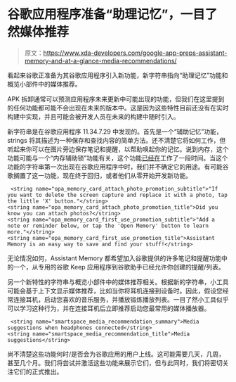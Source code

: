 # 谷歌应用程序准备“助理记忆”，一目了然媒体推荐

> 原文：<https://www.xda-developers.com/google-app-preps-assistant-memory-and-at-a-glance-media-recommendations/>

看起来谷歌正准备为其谷歌应用程序引入新功能，新字符串指向“助理记忆”功能和概览小部件中的媒体推荐。

APK 拆卸通常可以预测应用程序未来更新中可能出现的功能，但我们在这里提到的任何功能都可能不会出现在未来的版本中。这是因为这些特性目前还没有在实时构建中实现，并且可能会被开发人员在未来的构建中随时引入。

新字符串是在谷歌应用程序 11.34.7.29 中发现的。首先是一个“辅助记忆”功能，strings 将其描述为一种保存和查找内容的简单方法。还不清楚它将如何工作，但听起来你可以在图片旁边保存笔记和提醒，以帮助唤起你的记忆。说到内存，这个功能可能与一个“内存辅助锁”功能有关，这个功能[已经在](https://www.androidpolice.com/2018/08/03/google-app-v8-15-beta-hints-memory-aid-locker-conversational-translation-smart-displays-categories-top-apps-apk-teardown/)工作了一段时间。当这个功能的字符串第一次出现在谷歌应用程序中时，我们并不确定它的用途。有可能谷歌搁置了这一功能，现在终于回归，或者他们从零开始开发新功能。

```
 <string name="opa_memory_card_attach_photo_promotion_subtitle">"If you want to delete the screen capture and replace it with a photo, tap the little 'X' button."</string>
<string name="opa_memory_card_attach_photo_promotion_title">Did you know you can attach photos?</string>
<string name="opa_memory_card_first_use_promotion_subtitle">"Add a note or reminder below, or tap the 'Open Memory' button to learn more."</string>
<string name="opa_memory_card_first_use_promotion_title">Assistant Memory is an easy way to save and find your stuff!</string> 
```

无论情况如何，Assistant Memory 都希望加入谷歌提供的许多笔记和提醒功能中的一个，从专用的谷歌 Keep 应用程序到谷歌助手已经允许你创建的提醒/列表。

另一个新特性的字符串与概览小部件中的媒体推荐相关。根据新的字符串，小工具可能会基于上下文显示媒体推荐，比如当你将耳机连接到设备时。因此，假设您经常连接耳机，启动您喜欢的音乐服务，并播放锻炼播放列表。一目了然小工具似乎可以学习这种行为，并在连接耳机后立即推荐启动您最常用的媒体播放器。

```
 <string name="smartspace_media_recommendation_summary">Media suggestions when headphones connected</string>
<string name="smartspace_media_recommendation_title">Media suggestions</string> 
```

尚不清楚这些功能何时/是否会为谷歌应用的用户上线。这可能需要几天，几周，甚至几个月。我们将尝试并激活这些功能来展示它们，但与此同时，我们将密切关注它们的正式推出。